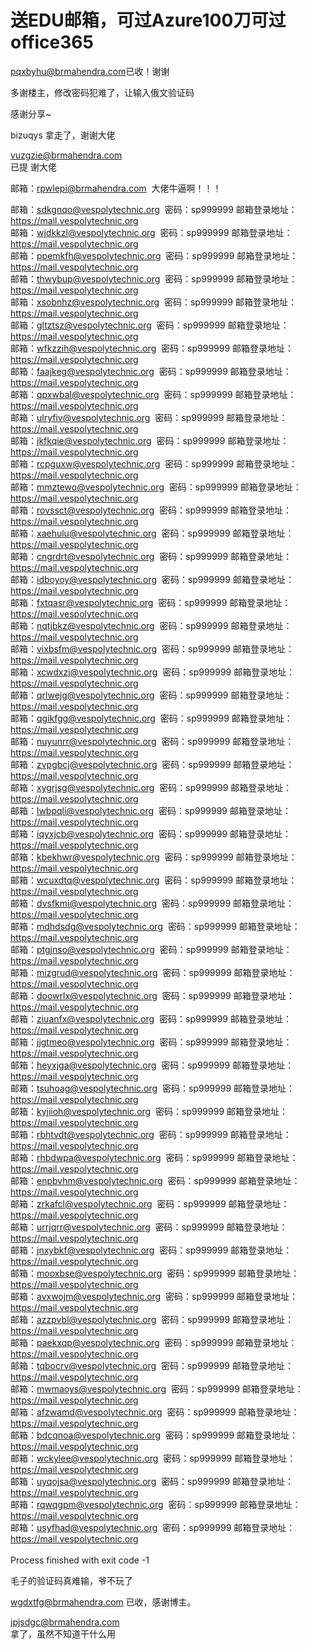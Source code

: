 # 送EDU邮箱，可过Azure100刀可过office365


<a href="mailto:pqxbyhu@brmahendra.com">pqxbyhu@brmahendra.com</a>已收！谢谢<img id="aimg_KlDOW" onclick="zoom(this, this.src, 0, 0, 0)" class="zoom" src="https://cdn.jsdelivr.net/gh/hishis/forum-master/public/images/patch.gif" onmouseover="img_onmouseoverfunc(this)" onload="thumbImg(this)" border="0" alt="" />

多谢楼主，修改密码犯难了，让输入俄文验证码

感谢分享~

bizuqys 拿走了，谢谢大佬

<a href="mailto:vuzgzie@brmahendra.com">vuzgzie@brmahendra.com</a><br />
已提 谢大佬

邮箱：<a href="mailto:rpwlepi@brmahendra.com">rpwlepi@brmahendra.com</a>&nbsp;&nbsp;大佬牛逼啊！！！

邮箱：<a href="mailto:sdkgnqo@vespolytechnic.org">sdkgnqo@vespolytechnic.org</a>&nbsp;&nbsp;密码：sp999999 邮箱登录地址：https://mail.vespolytechnic.org<br />
邮箱：<a href="mailto:wjdkkzl@vespolytechnic.org">wjdkkzl@vespolytechnic.org</a>&nbsp;&nbsp;密码：sp999999 邮箱登录地址：https://mail.vespolytechnic.org<br />
邮箱：<a href="mailto:ppemkfh@vespolytechnic.org">ppemkfh@vespolytechnic.org</a>&nbsp;&nbsp;密码：sp999999 邮箱登录地址：https://mail.vespolytechnic.org<br />
邮箱：<a href="mailto:thwybup@vespolytechnic.org">thwybup@vespolytechnic.org</a>&nbsp;&nbsp;密码：sp999999 邮箱登录地址：https://mail.vespolytechnic.org<br />
邮箱：<a href="mailto:xsobnhz@vespolytechnic.org">xsobnhz@vespolytechnic.org</a>&nbsp;&nbsp;密码：sp999999 邮箱登录地址：https://mail.vespolytechnic.org<br />
邮箱：<a href="mailto:gltztsz@vespolytechnic.org">gltztsz@vespolytechnic.org</a>&nbsp;&nbsp;密码：sp999999 邮箱登录地址：https://mail.vespolytechnic.org<br />
邮箱：<a href="mailto:wfkzzih@vespolytechnic.org">wfkzzih@vespolytechnic.org</a>&nbsp;&nbsp;密码：sp999999 邮箱登录地址：https://mail.vespolytechnic.org<br />
邮箱：<a href="mailto:faajkeg@vespolytechnic.org">faajkeg@vespolytechnic.org</a>&nbsp;&nbsp;密码：sp999999 邮箱登录地址：https://mail.vespolytechnic.org<br />
邮箱：<a href="mailto:qpxwbal@vespolytechnic.org">qpxwbal@vespolytechnic.org</a>&nbsp;&nbsp;密码：sp999999 邮箱登录地址：https://mail.vespolytechnic.org<br />
邮箱：<a href="mailto:ulryfiv@vespolytechnic.org">ulryfiv@vespolytechnic.org</a>&nbsp;&nbsp;密码：sp999999 邮箱登录地址：https://mail.vespolytechnic.org<br />
邮箱：<a href="mailto:jkfkqie@vespolytechnic.org">jkfkqie@vespolytechnic.org</a>&nbsp;&nbsp;密码：sp999999 邮箱登录地址：https://mail.vespolytechnic.org<br />
邮箱：<a href="mailto:rcpguxw@vespolytechnic.org">rcpguxw@vespolytechnic.org</a>&nbsp;&nbsp;密码：sp999999 邮箱登录地址：https://mail.vespolytechnic.org<br />
邮箱：<a href="mailto:mmztewo@vespolytechnic.org">mmztewo@vespolytechnic.org</a>&nbsp;&nbsp;密码：sp999999 邮箱登录地址：https://mail.vespolytechnic.org<br />
邮箱：<a href="mailto:rovssct@vespolytechnic.org">rovssct@vespolytechnic.org</a>&nbsp;&nbsp;密码：sp999999 邮箱登录地址：https://mail.vespolytechnic.org<br />
邮箱：<a href="mailto:xaehulu@vespolytechnic.org">xaehulu@vespolytechnic.org</a>&nbsp;&nbsp;密码：sp999999 邮箱登录地址：https://mail.vespolytechnic.org<br />
邮箱：<a href="mailto:cngrdrt@vespolytechnic.org">cngrdrt@vespolytechnic.org</a>&nbsp;&nbsp;密码：sp999999 邮箱登录地址：https://mail.vespolytechnic.org<br />
邮箱：<a href="mailto:idboyoy@vespolytechnic.org">idboyoy@vespolytechnic.org</a>&nbsp;&nbsp;密码：sp999999 邮箱登录地址：https://mail.vespolytechnic.org<br />
邮箱：<a href="mailto:fxtqasr@vespolytechnic.org">fxtqasr@vespolytechnic.org</a>&nbsp;&nbsp;密码：sp999999 邮箱登录地址：https://mail.vespolytechnic.org<br />
邮箱：<a href="mailto:nqtjbkz@vespolytechnic.org">nqtjbkz@vespolytechnic.org</a>&nbsp;&nbsp;密码：sp999999 邮箱登录地址：https://mail.vespolytechnic.org<br />
邮箱：<a href="mailto:vixbsfm@vespolytechnic.org">vixbsfm@vespolytechnic.org</a>&nbsp;&nbsp;密码：sp999999 邮箱登录地址：https://mail.vespolytechnic.org<br />
邮箱：<a href="mailto:xcwdxzj@vespolytechnic.org">xcwdxzj@vespolytechnic.org</a>&nbsp;&nbsp;密码：sp999999 邮箱登录地址：https://mail.vespolytechnic.org<br />
邮箱：<a href="mailto:qrlwejg@vespolytechnic.org">qrlwejg@vespolytechnic.org</a>&nbsp;&nbsp;密码：sp999999 邮箱登录地址：https://mail.vespolytechnic.org<br />
邮箱：<a href="mailto:qgikfgg@vespolytechnic.org">qgikfgg@vespolytechnic.org</a>&nbsp;&nbsp;密码：sp999999 邮箱登录地址：https://mail.vespolytechnic.org<br />
邮箱：<a href="mailto:nuyunrr@vespolytechnic.org">nuyunrr@vespolytechnic.org</a>&nbsp;&nbsp;密码：sp999999 邮箱登录地址：https://mail.vespolytechnic.org<br />
邮箱：<a href="mailto:zvpgbcj@vespolytechnic.org">zvpgbcj@vespolytechnic.org</a>&nbsp;&nbsp;密码：sp999999 邮箱登录地址：https://mail.vespolytechnic.org<br />
邮箱：<a href="mailto:xygrjsg@vespolytechnic.org">xygrjsg@vespolytechnic.org</a>&nbsp;&nbsp;密码：sp999999 邮箱登录地址：https://mail.vespolytechnic.org<br />
邮箱：<a href="mailto:lwbpqli@vespolytechnic.org">lwbpqli@vespolytechnic.org</a>&nbsp;&nbsp;密码：sp999999 邮箱登录地址：https://mail.vespolytechnic.org<br />
邮箱：<a href="mailto:iqyxjcb@vespolytechnic.org">iqyxjcb@vespolytechnic.org</a>&nbsp;&nbsp;密码：sp999999 邮箱登录地址：https://mail.vespolytechnic.org<br />
邮箱：<a href="mailto:kbekhwr@vespolytechnic.org">kbekhwr@vespolytechnic.org</a>&nbsp;&nbsp;密码：sp999999 邮箱登录地址：https://mail.vespolytechnic.org<br />
邮箱：<a href="mailto:wcuxdtq@vespolytechnic.org">wcuxdtq@vespolytechnic.org</a>&nbsp;&nbsp;密码：sp999999 邮箱登录地址：https://mail.vespolytechnic.org<br />
邮箱：<a href="mailto:dvsfkmi@vespolytechnic.org">dvsfkmi@vespolytechnic.org</a>&nbsp;&nbsp;密码：sp999999 邮箱登录地址：https://mail.vespolytechnic.org<br />
邮箱：<a href="mailto:mdhdsdg@vespolytechnic.org">mdhdsdg@vespolytechnic.org</a>&nbsp;&nbsp;密码：sp999999 邮箱登录地址：https://mail.vespolytechnic.org<br />
邮箱：<a href="mailto:ptgjnso@vespolytechnic.org">ptgjnso@vespolytechnic.org</a>&nbsp;&nbsp;密码：sp999999 邮箱登录地址：https://mail.vespolytechnic.org<br />
邮箱：<a href="mailto:mizgrud@vespolytechnic.org">mizgrud@vespolytechnic.org</a>&nbsp;&nbsp;密码：sp999999 邮箱登录地址：https://mail.vespolytechnic.org<br />
邮箱：<a href="mailto:doowrlx@vespolytechnic.org">doowrlx@vespolytechnic.org</a>&nbsp;&nbsp;密码：sp999999 邮箱登录地址：https://mail.vespolytechnic.org<br />
邮箱：<a href="mailto:ziuanfx@vespolytechnic.org">ziuanfx@vespolytechnic.org</a>&nbsp;&nbsp;密码：sp999999 邮箱登录地址：https://mail.vespolytechnic.org<br />
邮箱：<a href="mailto:jjgtmeo@vespolytechnic.org">jjgtmeo@vespolytechnic.org</a>&nbsp;&nbsp;密码：sp999999 邮箱登录地址：https://mail.vespolytechnic.org<br />
邮箱：<a href="mailto:heyxjga@vespolytechnic.org">heyxjga@vespolytechnic.org</a>&nbsp;&nbsp;密码：sp999999 邮箱登录地址：https://mail.vespolytechnic.org<br />
邮箱：<a href="mailto:tsuhoag@vespolytechnic.org">tsuhoag@vespolytechnic.org</a>&nbsp;&nbsp;密码：sp999999 邮箱登录地址：https://mail.vespolytechnic.org<br />
邮箱：<a href="mailto:kyjiioh@vespolytechnic.org">kyjiioh@vespolytechnic.org</a>&nbsp;&nbsp;密码：sp999999 邮箱登录地址：https://mail.vespolytechnic.org<br />
邮箱：<a href="mailto:rbhtvdt@vespolytechnic.org">rbhtvdt@vespolytechnic.org</a>&nbsp;&nbsp;密码：sp999999 邮箱登录地址：https://mail.vespolytechnic.org<br />
邮箱：<a href="mailto:rhbdwpa@vespolytechnic.org">rhbdwpa@vespolytechnic.org</a>&nbsp;&nbsp;密码：sp999999 邮箱登录地址：https://mail.vespolytechnic.org<br />
邮箱：<a href="mailto:enpbvhm@vespolytechnic.org">enpbvhm@vespolytechnic.org</a>&nbsp;&nbsp;密码：sp999999 邮箱登录地址：https://mail.vespolytechnic.org<br />
邮箱：<a href="mailto:zrkafcl@vespolytechnic.org">zrkafcl@vespolytechnic.org</a>&nbsp;&nbsp;密码：sp999999 邮箱登录地址：https://mail.vespolytechnic.org<br />
邮箱：<a href="mailto:urrjqrr@vespolytechnic.org">urrjqrr@vespolytechnic.org</a>&nbsp;&nbsp;密码：sp999999 邮箱登录地址：https://mail.vespolytechnic.org<br />
邮箱：<a href="mailto:jnxybkf@vespolytechnic.org">jnxybkf@vespolytechnic.org</a>&nbsp;&nbsp;密码：sp999999 邮箱登录地址：https://mail.vespolytechnic.org<br />
邮箱：<a href="mailto:mooxbse@vespolytechnic.org">mooxbse@vespolytechnic.org</a>&nbsp;&nbsp;密码：sp999999 邮箱登录地址：https://mail.vespolytechnic.org<br />
邮箱：<a href="mailto:avxwojm@vespolytechnic.org">avxwojm@vespolytechnic.org</a>&nbsp;&nbsp;密码：sp999999 邮箱登录地址：https://mail.vespolytechnic.org<br />
邮箱：<a href="mailto:azzpvbl@vespolytechnic.org">azzpvbl@vespolytechnic.org</a>&nbsp;&nbsp;密码：sp999999 邮箱登录地址：https://mail.vespolytechnic.org<br />
邮箱：<a href="mailto:paekxqp@vespolytechnic.org">paekxqp@vespolytechnic.org</a>&nbsp;&nbsp;密码：sp999999 邮箱登录地址：https://mail.vespolytechnic.org<br />
邮箱：<a href="mailto:tqbocrv@vespolytechnic.org">tqbocrv@vespolytechnic.org</a>&nbsp;&nbsp;密码：sp999999 邮箱登录地址：https://mail.vespolytechnic.org<br />
邮箱：<a href="mailto:mwmaoys@vespolytechnic.org">mwmaoys@vespolytechnic.org</a>&nbsp;&nbsp;密码：sp999999 邮箱登录地址：https://mail.vespolytechnic.org<br />
邮箱：<a href="mailto:afzwamd@vespolytechnic.org">afzwamd@vespolytechnic.org</a>&nbsp;&nbsp;密码：sp999999 邮箱登录地址：https://mail.vespolytechnic.org<br />
邮箱：<a href="mailto:bdcqnoa@vespolytechnic.org">bdcqnoa@vespolytechnic.org</a>&nbsp;&nbsp;密码：sp999999 邮箱登录地址：https://mail.vespolytechnic.org<br />
邮箱：<a href="mailto:wckylee@vespolytechnic.org">wckylee@vespolytechnic.org</a>&nbsp;&nbsp;密码：sp999999 邮箱登录地址：https://mail.vespolytechnic.org<br />
邮箱：<a href="mailto:uyqojsa@vespolytechnic.org">uyqojsa@vespolytechnic.org</a>&nbsp;&nbsp;密码：sp999999 邮箱登录地址：https://mail.vespolytechnic.org<br />
邮箱：<a href="mailto:rqwqgpm@vespolytechnic.org">rqwqgpm@vespolytechnic.org</a>&nbsp;&nbsp;密码：sp999999 邮箱登录地址：https://mail.vespolytechnic.org<br />
邮箱：<a href="mailto:usyfhad@vespolytechnic.org">usyfhad@vespolytechnic.org</a>&nbsp;&nbsp;密码：sp999999 邮箱登录地址：https://mail.vespolytechnic.org<br />
<br />
Process finished with exit code -1<br />


毛子的验证码真难输，爷不玩了

<a href="mailto:wgdxtfg@brmahendra.com">wgdxtfg@brmahendra.com</a> 已收，感谢博主。<img id="aimg_whEN9" onclick="zoom(this, this.src, 0, 0, 0)" class="zoom" src="https://cdn.jsdelivr.net/gh/hishis/forum-master/public/images/patch.gif" onmouseover="img_onmouseoverfunc(this)" onload="thumbImg(this)" border="0" alt="" />

<a href="mailto:jpjsdgc@brmahendra.com">jpjsdgc@brmahendra.com</a><br />
拿了，虽然不知道干什么用
